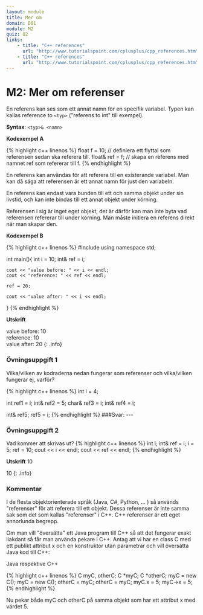 ```yaml
---
layout: module
title: Mer om
domain: D01
module: M2
quiz: Q2
links:
    - title: "C++ references"
      url: "http://www.tutorialspoint.com/cplusplus/cpp_references.htm"
    - title: "C++ references"
      url: "http://www.tutorialspoint.com/cplusplus/cpp_references.htm"
---
```


# M2: Mer om referenser

En referens kan ses som ett annat namn för en specifik variabel. Typen kan kallas reference to `<typ>` ("referens to int" till exempel).

__Syntax__: 
`<typ>& <namn>`

__Kodexempel A__

{% highlight c++ linenos %}
    float f = 10; // definiera ett flyttal som referensen sedan ska referera till.
    float& ref = f; // skapa en referens med namnet ref som refererar till f.
{% endhighlight %}

En referens kan användas för att referera till en existerande variabel. Man kan då säga att referensen är ett annat namn för just den variabeln.

En referens kan endast vara bunden till ett och samma objekt under sin livstid, och kan inte bindas till ett annat objekt under körning.

Referensen i sig är inget eget objekt, det är därför kan man inte byta vad referensen refererar till under körning. Man måste initiera en referens direkt när man skapar den.

__Kodexempel B__

{% highlight c++ linenos %}
#include <iostream>
using namespace std;

int main(){
    int i = 10;
    int& ref = i;

    cout << "value before: " << i << endl;
    cout << "reference: " << ref << endl;

    ref = 20;

    cout << "value after: " << i << endl;
}
{% endhighlight %}

__Utskrift__

value before: 10  
reference: 10  
value after: 20
{: .info}

### Övningsuppgift 1
Vilka/vilken av kodraderna nedan fungerar som referenser och vilka/vilken fungerar ej, varför?

{% highlight c++ linenos %}
int i = 4;
 
int     ref1 = i;
int&    ref2 = 5;
char&   ref3 = i;
int&    ref4 = i;
 
int&    ref5;
ref5 = i;
{% endhighlight %}
###Svar: ---

### Övningsuppgift 2
Vad kommer att skrivas ut?
{% highlight c++ linenos %}
int i;
int& ref = i;
i = 5;
ref = 10;
cout << i << endl;
cout << ref << endl;
{% endhighlight %}

__Utskrift__
10

10
{: .info}

### Kommentar

I de flesta objektorienterade språk (Java, C#, Python, ... ) så används "referenser" för att referera till ett objekt. Dessa referenser är inte samma sak som det som kallas "referenser" i C++. C++ referenser är ett eget annorlunda begrepp.

Om man vill "översätta" ett Java program till C++ så att det fungerar exakt liakdant så får man använda pekare i C++. Antag att vi har en class C med ett publikt attribut x och en konstruktor utan parametrar och vill översätta Java kod till C++:

Java respektive C++

{% highlight c++ linenos %}
C myC, otherC;     C *myC; C *otherC;
myC = new C();     myC = new C();
otherC = myC;      otherC = myC;
myC.x = 5;         myC->x = 5;
{% endhighlight %}

Nu pekar både myC och otherC på samma objekt som har ett attribut x med värdet 5.

